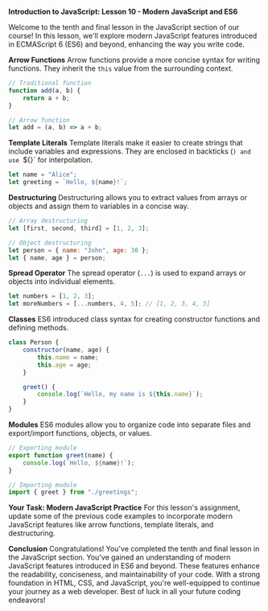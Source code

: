 **Introduction to JavaScript: Lesson 10 - Modern JavaScript and ES6**

Welcome to the tenth and final lesson in the JavaScript section of our course! In this lesson, we'll explore modern JavaScript features introduced in ECMAScript 6 (ES6) and beyond, enhancing the way you write code.

**Arrow Functions**
Arrow functions provide a more concise syntax for writing functions. They inherit the `this` value from the surrounding context.

```javascript
// Traditional function
function add(a, b) {
    return a + b;
}

// Arrow function
let add = (a, b) => a + b;
```

**Template Literals**
Template literals make it easier to create strings that include variables and expressions. They are enclosed in backticks (`) and use `${}` for interpolation.

```javascript
let name = "Alice";
let greeting = `Hello, ${name}!`;
```

**Destructuring**
Destructuring allows you to extract values from arrays or objects and assign them to variables in a concise way.

```javascript
// Array destructuring
let [first, second, third] = [1, 2, 3];

// Object destructuring
let person = { name: "John", age: 30 };
let { name, age } = person;
```

**Spread Operator**
The spread operator (`...`) is used to expand arrays or objects into individual elements.

```javascript
let numbers = [1, 2, 3];
let moreNumbers = [...numbers, 4, 5]; // [1, 2, 3, 4, 5]
```

**Classes**
ES6 introduced class syntax for creating constructor functions and defining methods.

```javascript
class Person {
    constructor(name, age) {
        this.name = name;
        this.age = age;
    }

    greet() {
        console.log(`Hello, my name is ${this.name}`);
    }
}
```

**Modules**
ES6 modules allow you to organize code into separate files and export/import functions, objects, or values.

```javascript
// Exporting module
export function greet(name) {
    console.log(`Hello, ${name}!`);
}

// Importing module
import { greet } from "./greetings";
```

**Your Task: Modern JavaScript Practice**
For this lesson's assignment, update some of the previous code examples to incorporate modern JavaScript features like arrow functions, template literals, and destructuring.

**Conclusion**
Congratulations! You've completed the tenth and final lesson in the JavaScript section. You've gained an understanding of modern JavaScript features introduced in ES6 and beyond. These features enhance the readability, conciseness, and maintainability of your code. With a strong foundation in HTML, CSS, and JavaScript, you're well-equipped to continue your journey as a web developer. Best of luck in all your future coding endeavors!